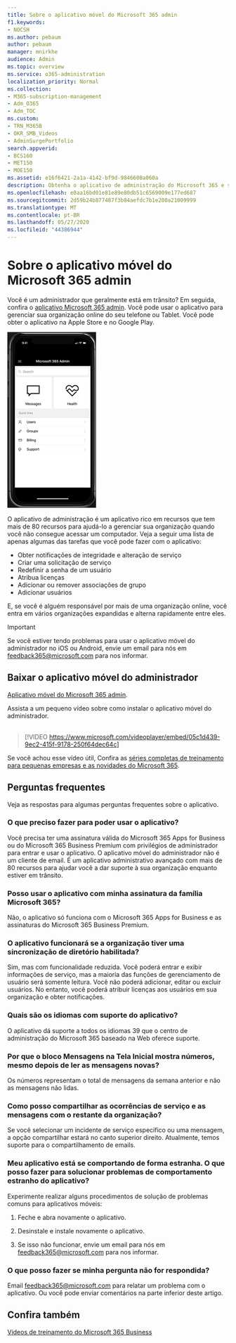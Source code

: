 ```yaml
---
title: Sobre o aplicativo móvel do Microsoft 365 admin
f1.keywords:
- NOCSH
ms.author: pebaum
author: pebaum
manager: mnirkhe
audience: Admin
ms.topic: overview
ms.service: o365-administration
localization_priority: Normal
ms.collection:
- M365-subscription-management
- Adm_O365
- Adm_TOC
ms.custom:
- TRN_M365B
- OKR_SMB_Videos
- AdminSurgePortfolio
search.appverid:
- BCS160
- MET150
- MOE150
ms.assetid: e16f6421-2a1a-4142-bf9d-9846600a060a
description: Obtenha o aplicativo de administração do Microsoft 365 e saiba como gerenciar sua organização online do seu telefone ou Tablet.
ms.openlocfilehash: e0aa16bd01e81e89e80db51c6569009e177ed687
ms.sourcegitcommit: 2d59b24b877487f3b84aefdc7b1e200a21009999
ms.translationtype: MT
ms.contentlocale: pt-BR
ms.lasthandoff: 05/27/2020
ms.locfileid: "44386944"
---
```

# <a name="about-the-microsoft-365-admin-mobile-app"></a>Sobre o aplicativo móvel do Microsoft 365 admin

Você é um administrador que geralmente está em trânsito? Em seguida, confira o [aplicativo Microsoft 365 admin](https://go.microsoft.com/fwlink/?LinkID=627216). Você pode usar o aplicativo para gerenciar sua organização online do seu telefone ou Tablet. Você pode obter o aplicativo na Apple Store e no Google Play. <br> 

![Captura de tela da home page do aplicativo móvel do administrador, exibindo pesquisa, mensagens, integridade e links rápidos.](../../media/admin-mobile-app-darkbg.png)

O aplicativo de administração é um aplicativo rico em recursos que tem mais de 80 recursos para ajudá-lo a gerenciar sua organização quando você não consegue acessar um computador. Veja a seguir uma lista de apenas algumas das tarefas que você pode fazer com o aplicativo:

- Obter notificações de integridade e alteração de serviço
- Criar uma solicitação de serviço
- Redefinir a senha de um usuário
- Atribua licenças
- Adicionar ou remover associações de grupo
- Adicionar usuários 

E, se você é alguém responsável por mais de uma organização online, você entra em vários organizações expandidas e alterna rapidamente entre eles. 
  
> [!IMPORTANT]
> Se você estiver tendo problemas para usar o aplicativo móvel do administrador no iOS ou Android, envie um email para nós em [feedback365@microsoft.com](mailto:feedback365@microsoft.com) para nos informar. 
  
## <a name="download-the-admin-mobile-app"></a>Baixar o aplicativo móvel do administrador

[Aplicativo móvel do Microsoft 365 admin](https://go.microsoft.com/fwlink/?LinkID=627216).
  
Assista a um pequeno vídeo sobre como instalar o aplicativo móvel do administrador.<br><br>

> [!VIDEO https://www.microsoft.com/videoplayer/embed/05c1d439-9ec2-415f-9178-250f64dec64c] 

Se você achou esse vídeo útil, Confira as [ séries completas de treinamento para pequenas empresas e as novidades do Microsoft 365](https://support.office.com/article/6ab4bbcd-79cf-4000-a0bd-d42ce4d12816).

 
## <a name="frequently-asked-questions"></a>Perguntas frequentes

Veja as respostas para algumas perguntas frequentes sobre o aplicativo.
  
### <a name="what-do-i-need-to-do-to-be-able-to-use-the-app"></a>O que preciso fazer para poder usar o aplicativo?

Você precisa ter uma assinatura válida do Microsoft 365 Apps for Business ou do Microsoft 365 Business Premium com privilégios de administrador para entrar e usar o aplicativo. O aplicativo móvel do administrador não é um cliente de email. É um aplicativo administrativo avançado com mais de 80 recursos para ajudar você a dar suporte à sua organização enquanto estiver em trânsito.
  
### <a name="can-i-use-the-app-with-my-microsoft-365-family-subscription"></a>Posso usar o aplicativo com minha assinatura da família Microsoft 365?

Não, o aplicativo só funciona com o Microsoft 365 Apps for Business e as assinaturas do Microsoft 365 Business Premium. 
  
### <a name="will-the-app-work-if-my-organization-has-directory-synchronization-enabled"></a>O aplicativo funcionará se a organização tiver uma sincronização de diretório habilitada?

Sim, mas com funcionalidade reduzida. Você poderá entrar e exibir informações de serviço, mas a maioria das funções de gerenciamento de usuário será somente leitura. Você não poderá adicionar, editar ou excluir usuários. No entanto, você poderá atribuir licenças aos usuários em sua organização e obter notificações.
  
### <a name="what-languages-are-supported-by-the-app"></a>Quais são os idiomas com suporte do aplicativo?

O aplicativo dá suporte a todos os idiomas 39 que o centro de administração do Microsoft 365 baseado na Web oferece suporte. 
  
### <a name="why-does-the-messages-tile-on-the-home-screen-show-numbers-even-after-ive-read-the-new-messages"></a>Por que o bloco Mensagens na Tela Inicial mostra números, mesmo depois de ler as mensagens novas?

Os números representam o total de mensagens da semana anterior e não as mensagens não lidas.
  
### <a name="how-can-i-share-the-service-incidents-and-messages-with-the-rest-of-my-organization"></a>Como posso compartilhar as ocorrências de serviço e as mensagens com o restante da organização?

Se você selecionar um incidente de serviço específico ou uma mensagem, a opção compartilhar estará no canto superior direito. Atualmente, temos suporte para o compartilhamento de emails.
  
### <a name="my-app-is-acting-funny-what-can-i-do-to-troubleshoot-weird-app-behavior"></a>Meu aplicativo está se comportando de forma estranha. O que posso fazer para solucionar problemas de comportamento estranho do aplicativo?

Experimente realizar alguns procedimentos de solução de problemas comuns para aplicativos móveis:
  
1. Feche e abra novamente o aplicativo.
    
2. Desinstale e instale novamente o aplicativo.

3. Se isso não funcionar, envie um email para nós em [feedback365@microsoft.com](mailto:feedback365@microsoft.com) para nos informar.
    
### <a name="what-do-i-do-if-my-question-isnt-answered"></a>O que posso fazer se minha pergunta não for respondida?

Email [feedback365@microsoft.com](mailto:feedback365@microsoft.com) para relatar um problema com o aplicativo. Ou você pode enviar comentários na parte inferior deste artigo. 
  
## <a name="see-also"></a>Confira também

[Vídeos de treinamento do Microsoft 365 Business ](https://support.office.com/article/6ab4bbcd-79cf-4000-a0bd-d42ce4d12816)
